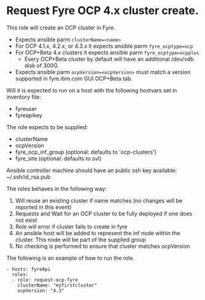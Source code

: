 # Request Fyre OCP 4.x cluster create.

This role will create an OCP cluster in Fyre.
- Expects ansible parm `clusterName=<name>`
- For OCP 4.1.x, 4.2.x, or 4.3.x it expects ansible parm `fyre_ocptype=ocp`
- For OCP+Beta 4.x clusters it expects ansible parm `fyre_ocptype=ocpplus`
  - Every OCP+Beta cluster by default will have an additional /dev/vdb disk of 300G.
- Expects ansible parm `ocpVersion=<ocpVersion>` must match a version supported in fyre.ibm.com GUI OCP+Beta tab.

Will it is expected to run on a host with the following hostvars set in inventory file:
- fyreuser
- fyreapikey

The role expects to be supplied:
 - clusterName
 - ocpVersion
 - fyre_ocp_inf_group (optional: defaults to 'ocp-clusters')
 - fyre_site (optional: defaults to svl)


Ansible controller machine should have an public ssh key available: ~/.ssh/id_rsa.pub

The roles behaves in the following way:
1) Will reuse an existing cluster if name matches (no changes will be reported in this event)
2) Requests and Wait for an OCP cluster to be fully deployed if one does not exist
3) Role will error if cluster fails to create in fyre
4) An ansible host will be added to represent the inf node within the cluster. This node will be part of the supplied group
5) No checking is performed to ensure that cluster matches ocpVersion

The following is an example of how to run the role.
```
- hosts: fyreApi
  roles:
  - role: request-ocp-fyre
    clusterName: "myfirstcluster"
    ocpVersion: "4.3"
```
